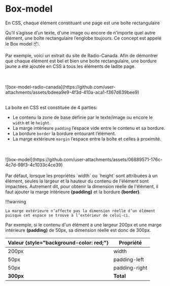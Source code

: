 # Box-model

En CSS, chaque élément constituant une page est une boîte rectangulaire

Qu’il s’agisse d’un texte, d'une image ou encore de n’importe quel autre élément, une boîte rectangulaire l’englobe toujours. Ce concept est appelé le Box model 📦.

Par exemple, voici un extrait du site de Radio-Canada. Afin de démontrer que chaque élément est bel et bien une boite rectangulaire, une bordure jaune a été ajoutée en CSS à tous les éléments de ladite page.

<br>
<br>
![box-model-radio-canada](https://github.com/user-attachments/assets/bdeea9e9-4f3d-410a-aca1-f367d639bee9)
<br>
<br>

La boite en CSS est constituée de 4 parties:

- Le contenu la zone de base définie par le texte/image ou encore le `width` et le `height`.
- La marge intérieure `padding` l’espace vide entre le contenu et sa bordure.
- La bordure `border` la bordure entourant l’élément.
- La marge extérieure `margin` l’espace entre la boîte et celles à proximité.
<br>
<br>
![box-model](https://github.com/user-attachments/assets/06889571-176c-4c7d-98f3-4c1033c4ce39)
<br>
<br>
Par défaut, lorsque les propriétés `width` ou `height` sont attribuées à un élément, seules la largeur et la hauteur du contenu de l'élément sont impactées. Autrement dit, pour obtenir la dimension réelle de l'élément, il faut ajouter la marge intérieure <b>(padding)</b> et la bordure <b>(border)</b>.

!!!warning

    La marge extérieure n’affecte pas la dimension réelle d’un élément puisque cet espace se trouve à l’extérieur de celui-ci.

Par exemple, si le contenu d'un élément a une largeur 200px et une marge intérieure <b>(padding)</b> de 50px, sa dimension réelle est donc de 300px.

| Valeur {style="background-color: red;"}| Propriété |
| --- | --- |
| 200px | width |
| 50px | padding-left |
| 50px | padding-right |
| **300px** | **Total** |
